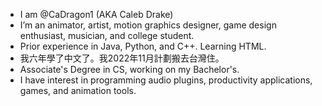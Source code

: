 - I am @CaDragon1 (AKA Caleb Drake)
- I’m an animator, artist, motion graphics designer, game design enthusiast, musician, and college student. 
- Prior experience in Java, Python, and C++. Learning HTML. 
- 我六年學了中文了。我2022年11月計劃搬去台灣住。
- Associate's Degree in CS, working on my Bachelor's.
- I have interest in programming audio plugins, productivity applications, games, and animation tools.

<!---
CaDragon1/CaDragon1 is a ✨ special ✨ repository because its `README.md` (this file) appears on your GitHub profile.
You can click the Preview link to take a look at your changes.
--->
